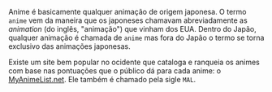 Anime é basicamente qualquer animação de origem japonesa. O termo `anime` vem da maneira que os japoneses chamavam abreviadamente as _animation_ (do inglês, "animação") que vinham dos EUA. Dentro do Japão, qualquer animação é chamada de `anime` mas fora do Japão o termo se torna exclusivo das animações japonesas.

Existe um site bem popular no ocidente que cataloga e ranqueia os animes com base nas pontuações que o público dá para cada anime: o [MyAnimeList.net](https://myanimelist.net/). Ele também é chamado pela sigle `MAL`.